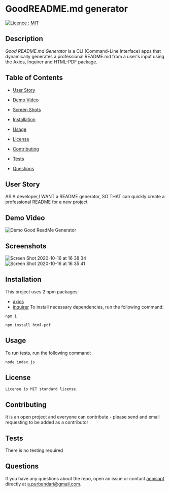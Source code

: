 
# GoodREADME.md generator
[![Licence : MIT](https://img.shields.io/badge/Licence-MIT-magenta.svg)](https://opensource.org/licences/MIT)
    
## Description
    
*Good README.md Generator* is a CLI (Command-Line Interface) apps that dynamically generates a professional README.md from a user's input using the Axios, Inquirer and HTML-PDF package.

    
## Table of Contents 

* [User Story](#userstory)

* [Demo Video](#demovideo)

* [Screen Shots](#screenshots)
    
* [Installation](#installation)
    
* [Usage](#usage)
    
* [License](#license)
    
* [Contributing](#contributing)
    
* [Tests](#tests)
    
* [Questions](#questions)

## User Story
    
AS A developer,I WANT a README generator, SO THAT can quickly create a professional README for a new project

## Demo Video
    
![Demo Good ReadMe Generator](https://j.gifs.com/gZg79j.gif)

## Screenshots

![Screen Shot 2020-10-16 at 16 38 34](https://user-images.githubusercontent.com/7066137/96330189-14382380-109f-11eb-87ff-4db08d0b7a51.png)
![Screen Shot 2020-10-16 at 16 35 41](https://user-images.githubusercontent.com/7066137/96330205-3631a600-109f-11eb-8c8d-f98821f2d3cd.png)
    
   
## Installation
    
This project uses 2 npm packages: 
* [axios](https://www.npmjs.com/package/axios)
* [inquirer](https://www.npmjs.com/package/inquirer)
To install necessary dependencies, run the following command:
    
```
npm i
```

```
npm install html-pdf
```
    
## Usage
    
To run tests, run the following command:
    
```
node index.js
```


    

## License
    License is MIT standard license.
        
## Contributing
    
It is an open project and everyone can contribute - please send and email requesting to be added as a contributor

    
## Tests
    
There is no testing required


    
## Questions
    
If you have any questions about the repo, open an issue or contact [annisapf](https://github.com/annisapf/) directly at a.purbandari@gmail.com.